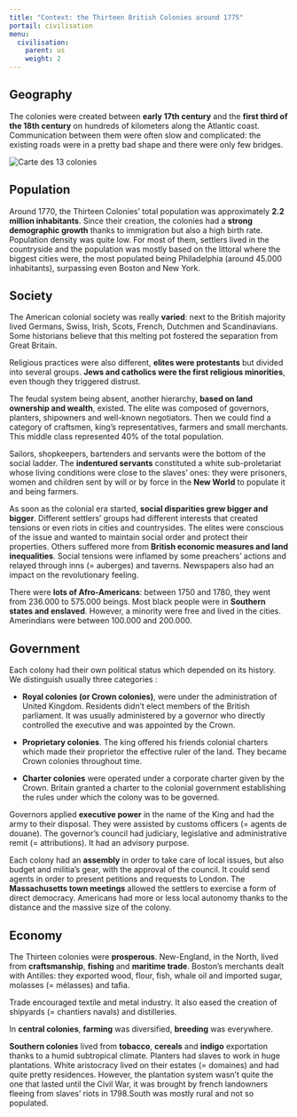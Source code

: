 ```yaml
---
title: "Context: the Thirteen British Colonies around 1775"
portail: civilisation
menu:
  civilisation:
    parent: us
    weight: 2
---
```


## Geography

The colonies were created between **early 17th century** and the **first third of the 18th century** on hundreds of kilometers along the Atlantic coast. Communication between them were often slow and complicated: the existing roads were in a pretty bad shape and there were only few bridges.

![Carte des 13 colonies](/images/civilisation/map-13-colonies.svg)

## Population

Around 1770, the Thirteen Colonies’ total population was approximately **2.2 million inhabitants**. Since their creation, the colonies had a **strong demographic growth** thanks to immigration but also a high birth rate. Population density was quite low. For most of them, settlers lived in the countryside and the population was mostly based on the littoral where the biggest cities were, the most populated being Philadelphia (around 45.000 inhabitants), surpassing even Boston and New York.

## Society

The American colonial society was really **varied**: next to the British majority lived Germans, Swiss, Irish, Scots, French, Dutchmen and Scandinavians. Some historians believe that this melting pot fostered the separation from Great Britain.

Religious practices were also different, **elites were protestants** but divided into several groups. **Jews and catholics were the first religious minorities**, even though they triggered distrust.

The feudal system being absent, another hierarchy, **based on land ownership and wealth**, existed. The elite was composed of governors, planters, shipowners and well-known negotiators. Then we could find a category of craftsmen, king’s representatives, farmers and small merchants. This middle class represented 40% of the total population.

Sailors, shopkeepers, bartenders and servants were the bottom of the social ladder. The **indentured servants** constituted a white sub-proletariat whose living conditions were close to the slaves’ ones: they were prisoners, women and children sent by will or by force in the **New World** to populate it and being farmers.

As soon as the colonial era started, **social disparities grew bigger and bigger**. Different settlers’ groups had different interests that created tensions or even riots in cities and countrysides. The elites were conscious of the issue and wanted to maintain social order and protect their properties. Others suffered more from **British economic measures and land inequalities**. Social tensions were inflamed by some preachers’ actions and relayed through inns (= auberges) and taverns.
Newspapers also had an impact on the revolutionary feeling.

There were **lots of Afro-Americans**: between 1750 and 1780, they went from 236.000 to 575.000 beings. Most black people were in **Southern states and enslaved**. However, a minority were free and lived in the cities.
Amerindians were between 100.000 and 200.000.

## Government

Each colony had their own political status which depended on its history. We distinguish usually three categories :

- **Royal colonies (or Crown colonies)**, were under the administration of United Kingdom. Residents didn’t elect members of the British parliament. It was usually administered by a governor who directly controlled the executive and was appointed by the Crown.

- **Proprietary colonies**. The king offered his friends colonial charters which made their proprietor the effective ruler of the land. They became Crown colonies throughout time.

- **Charter colonies** were operated under a corporate charter given by the Crown. Britain granted a charter to the colonial government establishing the rules under which the colony was to be governed.

Governors applied **executive power** in the name of the King and had the army to their disposal. They were assisted by customs officers (= agents de douane). The governor’s council had judiciary, legislative and administrative remit (= attributions). It had an advisory purpose.

Each colony had an **assembly** in order to take care of local issues, but also budget and militia’s gear, with the approval of the council. It could send agents in order to present petitions and requests to London. The **Massachusetts town meetings** allowed the settlers to exercise a form of direct democracy. Americans had more or less local autonomy thanks to the distance and the massive size of the colony.

## Economy

The Thirteen colonies were **prosperous**. New-England, in the North, lived from **craftsmanship**, **fishing** and **maritime trade**. Boston’s merchants dealt with Antilles: they exported wood, flour, fish, whale oil and imported sugar, molasses (= mélasses) and tafia.

Trade encouraged textile and metal industry. It also eased the creation of shipyards (= chantiers navals) and distilleries.

In **central colonies**, **farming** was diversified, **breeding** was everywhere.

**Southern colonies** lived from **tobacco**, **cereals** and **indigo** exportation thanks to a humid subtropical climate. Planters had slaves to work in huge plantations. White aristocracy lived on their estates (= domaines) and had quite pretty residences. However, the plantation system wasn’t quite the one that lasted until the Civil War, it was brought by french landowners fleeing from slaves’ riots in 1798.South was mostly rural and not so populated.